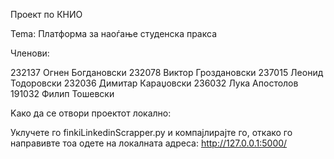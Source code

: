 Проект по КНИО

Tema: Платформа за наоѓање студенска пракса

Членови:

232137 Огнен Богдановски
232078 Виктор Гроздановски
237015 Леонид Тодоровски
232036 Димитар Караџовски 
236032 Лука Апостолов
191032 Филип Тошевски

Kако да се отвори проектот локално:

Уклучете го finkiLinkedinScrapper.py и компајлирајте го, откако го направивте тоа одете на локалната адреса: http://127.0.0.1:5000/
